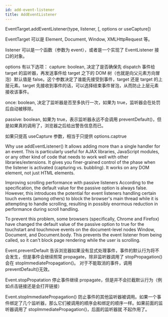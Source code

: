 ```yaml
---
id: add-event-listener
title: AddEventListener
---
```


EventTarget.addEventListener(type, listener, [, options or useCapture])

EventTarget 可以是 Element, Document, Window, XMLHttpRequest 等。

listener 可以是一个函数（参数为 event），或者是一个实现了 EventListener 接口的对象。

options 有以下选项：
capture: boolean, 决定了是否确保先 dispatch 事件给 target 的监听器，再发送事件给 target 之下的 DOM 树（也就是向父元素方向冒泡）默认值是 false。这个参数决定了谁能先接受到事件，target 还是 target 的上层元素。target 先接收到事件的话，可以选择结束事件冒泡，从而防止上层元素接收该事件。

once: boolean, 决定了监听器是否至多执行一次，如果为 true，监听器会在处罚后自动被移除。

passive: boolean, 如果为 true，表示监听器永远不会调用 preventDefault()，但是如果真的调用了，浏览器之后给出警告信息而已。

如果只提高 useCapture 参数，相当于只提供 options.captrue

Why use addEventListener()
It allows adding more than a single handler for an event. This is particularly useful for AJAX libraries, JavaScript modules, or any other kind of code that needs to work well with other libraries/extensions.
It gives you finer-grained control of the phase when the listener is activated (capturing vs. bubbling).
It works on any DOM element, not just HTML elements.

Improving scrolling performance with passive listeners
According to the specification, the default value for the passive option is always false. However, this introduces the potential for event listeners handling certain touch events (among others) to block the browser's main thread while it is attempting to handle scrolling, resulting in possibly enormous reduction in performance during scroll handling.

To prevent this problem, some browsers (specifically, Chrome and Firefox) have changed the default value of the passive option to true for the touchstart and touchmove events on the document-level nodes Window, Document, and Document.body. This prevents the event listener from being called, so it can't block page rendering while the user is scrolling.

Event.preventDefault
告诉浏览器如果没有显式处理事件，事件的默认行为将不会发生，但是事件会继续照常 propagate，除非监听器调用了 stopPropagation()会在 stopImmediatePropagation()。
对于不能取消的事件，调用 preventDefault()无效。

Event.stopPropatation
停止事件继续 propagate，但是并不会拦截默认行为（例如点击链接还是会打开链接）

Event.stopImmediatePropagation()
防止事件的其他监听器被调用。如果一个事件绑定了几个监听器，那么它们被调用的顺序会和绑定的顺序一样。如果前面的监听器调用了 stopImmediatePropagation()，后面的监听器就
不起作用了。
